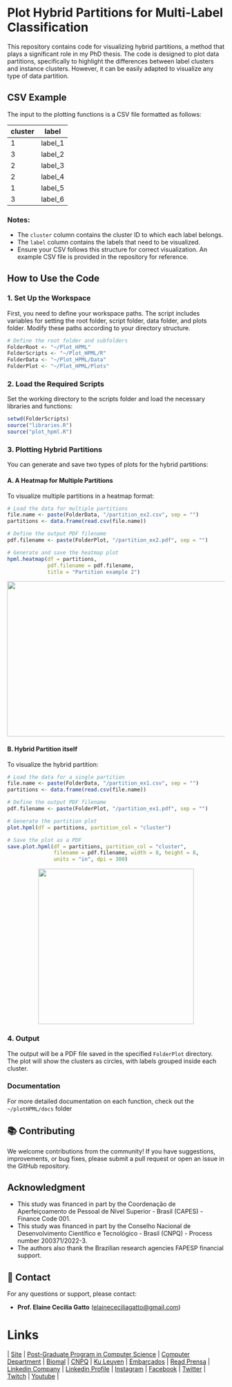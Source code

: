 # Plot Hybrid Partitions for Multi-Label Classification

This repository contains code for visualizing hybrid partitions, a method that plays a significant role in my PhD thesis. The code is designed to plot data partitions, specifically to highlight the differences between label clusters and instance clusters. However, it can be easily adapted to visualize any type of data partition.

## CSV Example

The input to the plotting functions is a CSV file formatted as follows:

| cluster | label   |
| ------- | ------- |
|    1    | label_1 |
|    3    | label_2 |
|    2    | label_3 |
|    2    | label_4 |
|    1    | label_5 |
|    3    | label_6 |

### Notes:
- The `cluster` column contains the cluster ID to which each label belongs.
- The `label` column contains the labels that need to be visualized.
- Ensure your CSV follows this structure for correct visualization. An example CSV file is provided in the repository for reference.

## How to Use the Code

### 1. Set Up the Workspace

First, you need to define your workspace paths. The script includes variables for setting the root folder, script folder, data folder, and plots folder. Modify these paths according to your directory structure.

```r
# Define the root folder and subfolders
FolderRoot <- "~/Plot_HPML"
FolderScripts <- "~/Plot_HPML/R"
FolderData <- "~/Plot_HPML/Data"
FolderPlot <- "~/Plot_HPML/Plots"
```

### 2. Load the Required Scripts

Set the working directory to the scripts folder and load the necessary libraries and functions:

```r
setwd(FolderScripts)
source("libraries.R")
source("plot_hpml.R")
```

### 3. Plotting Hybrid Partitions

You can generate and save two types of plots for the hybrid partitions:

#### A. A Heatmap for Multiple Partitions

To visualize multiple partitions in a heatmap format:

```r
# Load the data for multiple partitions
file.name <- paste(FolderData, "/partition_ex2.csv", sep = "")
partitions <- data.frame(read.csv(file.name))

# Define the output PDF filename
pdf.filename <- paste(FolderPlot, "/partition_ex2.pdf", sep = "")

# Generate and save the heatmap plot
hpml.heatmap(df = partitions, 
             pdf.filename = pdf.filename, 
             title = "Partition example 2")
```


<p align="center"><img src="https://github.com/cissagatto/Plot_HPML/blob/main/Plot/partition_ex2.png" width="640" height="360"/> </a>


#### B. Hybrid Partition itself

To visualize the hybrid partition:

```r
# Load the data for a single partition
file.name <- paste(FolderData, "/partition_ex1.csv", sep = "")
partitions <- data.frame(read.csv(file.name))

# Define the output PDF filename
pdf.filename <- paste(FolderPlot, "/partition_ex1.pdf", sep = "")

# Generate the partition plot
plot.hpml(df = partitions, partition_col = "cluster")

# Save the plot as a PDF
save.plot.hpml(df = partitions, partition_col = "cluster", 
               filename = pdf.filename, width = 8, height = 8, 
               units = "in", dpi = 300)
```

<p align="center"><img src="https://github.com/cissagatto/Plot_HPML/blob/main/Plot/partition_ex1.png" width="360" height="360"/> </a>


### 4. Output

The output will be a PDF file saved in the specified `FolderPlot` directory. The plot will show the clusters as circles, with labels grouped inside each cluster.


### Documentation

For more detailed documentation on each function, check out the `~/plotHPML/docs` folder


## 📚 **Contributing**

We welcome contributions from the community! If you have suggestions, improvements, or bug fixes, please submit a pull request or open an issue in the GitHub repository.


## Acknowledgment
- This study was financed in part by the Coordenação de Aperfeiçoamento de Pessoal de Nível Superior - Brasil (CAPES) - Finance Code 001.
- This study was financed in part by the Conselho Nacional de Desenvolvimento Científico e Tecnológico - Brasil (CNPQ) - Process number 200371/2022-3.
- The authors also thank the Brazilian research agencies FAPESP financial support.

## 📧 **Contact**

For any questions or support, please contact:
- **Prof. Elaine Cecilia Gatto** (elainececiliagatto@gmail.com)

# Links

| [Site](https://sites.google.com/view/professor-cissa-gatto) | [Post-Graduate Program in Computer Science](http://ppgcc.dc.ufscar.br/pt-br) | [Computer Department](https://site.dc.ufscar.br/) |  [Biomal](http://www.biomal.ufscar.br/) | [CNPQ](https://www.gov.br/cnpq/pt-br) | [Ku Leuven](https://kulak.kuleuven.be/) | [Embarcados](https://www.embarcados.com.br/author/cissa/) | [Read Prensa](https://prensa.li/@cissa.gatto/) | [Linkedin Company](https://www.linkedin.com/company/27241216) | [Linkedin Profile](https://www.linkedin.com/in/elainececiliagatto/) | [Instagram](https://www.instagram.com/cissagatto) | [Facebook](https://www.facebook.com/cissagatto) | [Twitter](https://twitter.com/cissagatto) | [Twitch](https://www.twitch.tv/cissagatto) | [Youtube](https://www.youtube.com/CissaGatto) |

